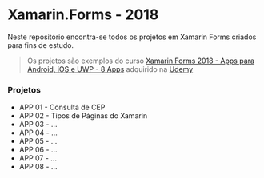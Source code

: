 # Xamarin.Forms - 2018

Neste repositório encontra-se todos os projetos em Xamarin Forms criados para fins de estudo.
> Os projetos são exemplos do curso [Xamarin Forms 2018 - Apps para Android, iOS e UWP - 8 Apps](https://www.udemy.com/xamarin-forms-2018-apps-para-android-ios-e-uwp-8-apps/) adquirido na [Udemy](https://www.udemy.com/)


### Projetos
- APP 01 - Consulta de CEP
- APP 02 - Tipos de Páginas do Xamarin
- APP 03 - ...
- APP 04 - ...
- APP 05 - ...
- APP 06 - ...
- APP 07 - ...
- APP 08 - ...
